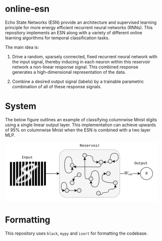 # online-esn
Echo State Networks (ESN) provide an architecture and supervised learning principle for more energy efficient recurrent neural networks (RNNs). This repository implements an ESN along with a variety of different online learning algorithms for temporal classification tasks.

The main idea is:

1. Drive a random, sparsely connected, fixed recurrent neural network with the input signal, thereby inducing in each neuron within this reservoir network a non-linear response signal. This combined response generates a high-dimensional representation of the data.
    
2. Combine a desired output signal (labels) by a trainable parametric combination of all of these response signals.

# System
The below figure outlines an example of classifying columnwise Mnist digits using a single linear output layer. This implementation can achieve upwards of 95% on columnwise Mnist when the ESN is combined with a two layer MLP.

<span style="display:block;text-align:center">![Image of framework](transformation-example.png)</span>

# Formatting
This repository uses `black`, `mypy` and `isort` for formatting the codebase.
